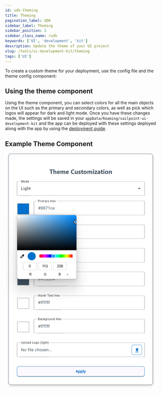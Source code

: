 ```yaml
---
id: udk-theming
title: Theming
pagination_label: UDK
sidebar_label: Theming
sidebar_position: 2
sidebar_class_name: rudk
keywords: ['UI', 'development', 'kit']
description: Update the theme of your UI project
slug: /tools/ui-development-kit/theming
tags: ['UI']
---
```


To create a custom theme for your deployment, use the config file and the theme config component:

## Using the theme component

Using the theme component, you can select colors for all the main objects on the UI such as the primary and secondary colors, as well as pick which logos will appear for dark and light mode. Once you have these changes made, the settings will be saved in your `appData/Roaming/sailpoint-ui-development-kit` and the app can be deployed with these settings deployed along with the app by using the [deployment guide](./deploying).

## Example Theme Component

![Theme Component](./img/theme-component.png)